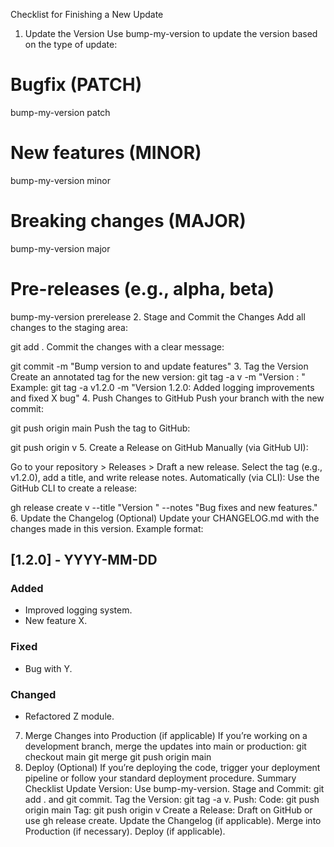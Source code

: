 Checklist for Finishing a New Update
1. Update the Version
Use bump-my-version to update the version based on the type of update:
# Bugfix (PATCH)
bump-my-version patch

# New features (MINOR)
bump-my-version minor

# Breaking changes (MAJOR)
bump-my-version major

# Pre-releases (e.g., alpha, beta)
bump-my-version prerelease
2. Stage and Commit the Changes
Add all changes to the staging area:

git add .
Commit the changes with a clear message:

git commit -m "Bump version to <new-version> and update features"
3. Tag the Version
Create an annotated tag for the new version:
git tag -a v<new-version> -m "Version <new-version>: <brief description>"
Example:
git tag -a v1.2.0 -m "Version 1.2.0: Added logging improvements and fixed X bug"
4. Push Changes to GitHub
Push your branch with the new commit:

git push origin main
Push the tag to GitHub:

git push origin v<new-version>
5. Create a Release on GitHub
Manually (via GitHub UI):

Go to your repository > Releases > Draft a new release.
Select the tag (e.g., v1.2.0), add a title, and write release notes.
Automatically (via CLI): Use the GitHub CLI to create a release:

gh release create v<new-version> --title "Version <new-version>" --notes "Bug fixes and new features."
6. Update the Changelog (Optional)
Update your CHANGELOG.md with the changes made in this version. Example format:
## [1.2.0] - YYYY-MM-DD
### Added
- Improved logging system.
- New feature X.

### Fixed
- Bug with Y.

### Changed
- Refactored Z module.
7. Merge Changes into Production (if applicable)
If you’re working on a development branch, merge the updates into main or production:
git checkout main
git merge <your-branch>
git push origin main
8. Deploy (Optional)
If you’re deploying the code, trigger your deployment pipeline or follow your standard deployment procedure.
Summary Checklist
Update Version: Use bump-my-version.
Stage and Commit: git add . and git commit.
Tag the Version: git tag -a v<new-version>.
Push:
Code: git push origin main
Tag: git push origin v<new-version>
Create a Release: Draft on GitHub or use gh release create.
Update the Changelog (if applicable).
Merge into Production (if necessary).
Deploy (if applicable).
